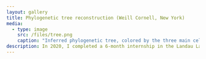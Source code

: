 ```yaml
---
layout: gallery
title: Phylogenetic tree reconstruction (Weill Cornell, New York)
media:
  - type: image
    src: /files/tree.png
    caption: "Inferred phylogenetic tree, colored by the three main cell types."
description: In 2020, I completed a 6-month internship in the Landau Lab (Weill Cornell Medicine and the NYGC, New York), where I worked on reconstructing phylogenetic trees (of cell divisions) based on mutations observed in microsatellite sequences obtained through single-cell RNA sequencing.
---
```

